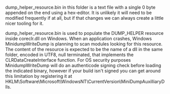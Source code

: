 dump\_helper\_resource.bin in this folder is a text file with a single 0 byte appended on the end using a hex-editor. It is unlikely it will need to be modified frequently if at all,
but if that changes we can always create a little nicer tooling for it.

dump\_helper\_resource.bin is used to populate the DUMP\_HELPER resource inside coreclr.dll on Windows. When an application crashes, Windows MinidumpWriteDump is planning to scan
modules looking for this resource. The content of the resource is expected to be the name of a dll in the same folder, encoded in UTF8, null terminated, that implements the
CLRDataCreateInterface function. For OS security purposes MinidumpWriteDump will do an authenticode signing check before loading the indicated binary, however if your build isn't
signed you can get around this limitation by registering it at HKLM\Software\Microsoft\WindowsNT\CurrentVersion\MiniDumpAuxilliaryDlls.

